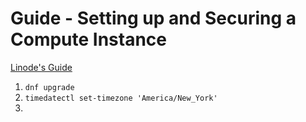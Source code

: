 # Guide - Setting up and Securing a Compute Instance

[Linode's Guide](https://www.linode.com/docs/products/compute/compute-instances/guides/set-up-and-secure/#ubuntu-and-debian)

<!-- This is incomplete need to finish -->

1. `dnf upgrade`
2. `timedatectl set-timezone 'America/New_York'`
3.

<!-- This will probably get set in either some IAC like terraform or ansible or Maybe use an immutible distro like fedora silverblue, nixos, or system76's new os version -->